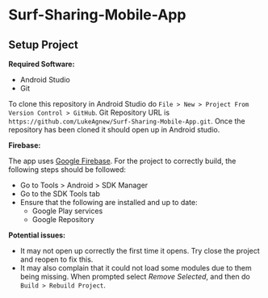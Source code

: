 # Surf-Sharing-Mobile-App

## Setup Project

**Required Software:**
* Android Studio
* Git

To clone this repository in Android Studio do `File > New > Project From Version Control > GitHub`. Git Repository URL is `https://github.com/LukeAgnew/Surf-Sharing-Mobile-App.git`. Once the repository has been cloned it should open up in Android studio.  

**Firebase:**

The app uses [Google Firebase](https://firebase.google.com/). For the project to correctly build, the following steps should be followed:
* Go to Tools > Android > SDK Manager
* Go to the SDK Tools tab
* Ensure that the following are installed and up to date:
  * Google Play services
  * Google Repository

**Potential issues:**
* It may not open up correctly the first time it opens. Try close the project and reopen to fix this. 
* It may also complain that it could not load some modules due to them being missing. When prompted select *Remove Selected*, and then do `Build > Rebuild Project`.
